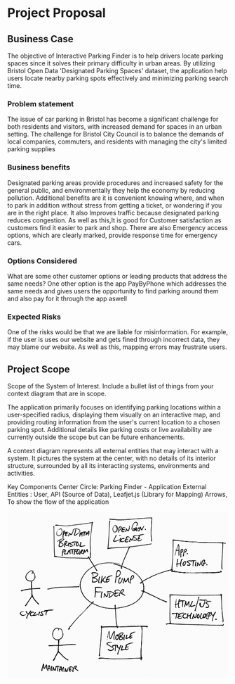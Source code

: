 # Project Proposal

## Business Case
The objective of Interactive Parking Finder is to help drivers locate parking spaces since it solves their primary difficulty in urban areas. By utilizing Bristol Open Data 'Designated Parking Spaces' dataset, the application help users locate nearby parking spots effectively and minimizing parking search time.

### Problem statement
The issue of car parking in Bristol has become a significant challenge for both residents and visitors, with increased demand for spaces in an urban setting. The challenge for Bristol City Council is to balance the demands of local companies, commuters, and residents with managing the city's limited parking supplies

### Business benefits
Designated parking areas provide procedures and increased safety for the general public, and environmentally they help the economy by reducing pollution. Additional benefits are it is convenient knowing where, and when to park in addition without stress from getting a ticket, or wondering if you are in the right place. It also Improves traffic because designated parking reduces congestion. As well as this,It is good for Customer satisfaction as customers find it easier to park and shop. There are also Emergency access options, which are clearly marked, provide response time for emergency cars.

### Options Considered
What are some other customer options or leading products that address the same needs?
One other option is the app PayByPhone which addresses the same needs and gives users the opportunity to find parking around them and also pay for it through the app aswell

### Expected Risks
One of the risks would be that we are liable for misinformation. For example, if the user is uses our website and gets fined through incorrect data, they may blame our website. As well as this, mapping errors may frustrate users.

## Project Scope
Scope of the System of Interest. Include a bullet list of things from your context diagram that are in scope.

The application primarily focuses on identifying parking locations within a user-specified radius, displaying them visually on an interactive map, and providing routing information from the user's current location to a chosen parking spot. Additional details like parking costs or live availability are currently outside the scope but can be future enhancements. 

A context diagram represents all external entities that may interact with a system. It pictures the system at the center, with no details of its interior structure, surrounded by all its interacting systems, environments and activities.

Key Components
	Center Circle: Parking Finder - Application
	External Entities : User, API (Source of Data), Leafjet.js (Library for Mapping)
Arrows, To show the flow of the application


![Insert your Context Diagram Here](images/context.png)

